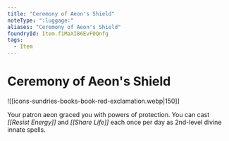 ```yaml
---
title: "Ceremony of Aeon's Shield"
noteType: ":luggage:"
aliases: "Ceremony of Aeon's Shield"
foundryId: Item.f1MaXIB6EvF0Qnfg
tags:
  - Item
---
```


# Ceremony of Aeon's Shield
![[icons-sundries-books-book-red-exclamation.webp|150]]

Your patron aeon graced you with powers of protection. You can cast _[[Resist Energy]]_ and _[[Share Life]]_ each once per day as 2nd-level divine innate spells.
